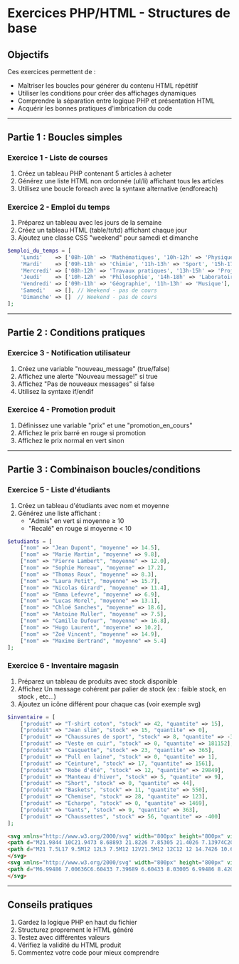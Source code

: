 # Exercices PHP/HTML - Structures de base

## Objectifs
Ces exercices permettent de :
- Maîtriser les boucles pour générer du contenu HTML répétitif
- Utiliser les conditions pour créer des affichages dynamiques
- Comprendre la séparation entre logique PHP et présentation HTML
- Acquérir les bonnes pratiques d'imbrication du code

---

## Partie 1 : Boucles simples

### Exercice 1 - Liste de courses
1. Créez un tableau PHP contenant 5 articles à acheter
2. Générez une liste HTML non ordonnée (ul/li) affichant tous les articles
3. Utilisez une boucle foreach avec la syntaxe alternative (endforeach)

### Exercice 2 - Emploi du temps
1. Préparez un tableau avec les jours de la semaine
2. Créez un tableau HTML (table/tr/td) affichant chaque jour
3. Ajoutez une classe CSS "weekend" pour samedi et dimanche
```php
$emploi_du_temps = [
    'Lundi'    => ['08h-10h' => 'Mathématiques', '10h-12h' => 'Physique', '14h-16h' => 'Histoire'],
    'Mardi'    => ['09h-11h' => 'Chimie', '11h-13h' => 'Sport', '15h-17h' => 'Langues'],
    'Mercredi' => ['08h-12h' => 'Travaux pratiques', '13h-15h' => 'Projet'],
    'Jeudi'    => ['10h-12h' => 'Philosophie', '14h-18h' => 'Laboratoire'],
    'Vendredi' => ['09h-11h' => 'Géographie', '11h-13h' => 'Musique'],
    'Samedi'   => [], // Weekend - pas de cours
    'Dimanche' => []  // Weekend - pas de cours
];
```
---

## Partie 2 : Conditions pratiques

### Exercice 3 - Notification utilisateur
1. Créez une variable "nouveau_message" (true/false)
2. Affichez une alerte "Nouveau message!" si true
3. Affichez "Pas de nouveaux messages" si false
4. Utilisez la syntaxe if/endif

### Exercice 4 - Promotion produit
1. Définissez une variable "prix" et une "promotion_en_cours"
2. Affichez le prix barré en rouge si promotion
3. Affichez le prix normal en vert sinon

---

## Partie 3 : Combinaison boucles/conditions

### Exercice 5 - Liste d'étudiants
1. Créez un tableau d'étudiants avec nom et moyenne
2. Générez une liste affichant :
   - "Admis" en vert si moyenne ≥ 10
   - "Recalé" en rouge si moyenne < 10
```php
$etudiants = [
    ["nom" => "Jean Dupont", "moyenne" => 14.5],
    ["nom" => "Marie Martin", "moyenne" => 9.8],
    ["nom" => "Pierre Lambert", "moyenne" => 12.0],
    ["nom" => "Sophie Moreau", "moyenne" => 17.2],
    ["nom" => "Thomas Roux", "moyenne" => 8.3],
    ["nom" => "Laura Petit", "moyenne" => 15.7],
    ["nom" => "Nicolas Girard", "moyenne" => 11.4],
    ["nom" => "Emma Lefevre", "moyenne" => 6.9],
    ["nom" => "Lucas Morel", "moyenne" => 13.1],
    ["nom" => "Chloé Sanches", "moyenne" => 18.6],
    ["nom" => "Antoine Muller", "moyenne" => 7.5],
    ["nom" => "Camille Dufour", "moyenne" => 16.8],
    ["nom" => "Hugo Laurent", "moyenne" => 10.2],
    ["nom" => "Zoé Vincent", "moyenne" => 14.9],
    ["nom" => "Maxime Bertrand", "moyenne" => 5.4]
];
```

### Exercice 6 - Inventaire magasin
1. Préparez un tableau de produits avec stock disponible
2. Affichez Un message cohérent par palier de stock (ex : faible stock, en stock , etc...)
3. Ajoutez un icône différent pour chaque cas (voir exemple svg)
```php
$inventaire = [
    ["produit" => "T-shirt coton", "stock" => 42, "quantite" => 15],
    ["produit" => "Jean slim", "stock" => 15, "quantite" => 0],
    ["produit" => "Chaussures de sport", "stock" => 8, "quantite" => -3],
    ["produit" => "Veste en cuir", "stock" => 0, "quantite" => 181152],
    ["produit" => "Casquette", "stock" => 23, "quantite" => 365],
    ["produit" => "Pull en laine", "stock" => 0, "quantite" => 1],
    ["produit" => "Ceinture", "stock" => 17, "quantite" => 1561],
    ["produit" => "Robe d'été", "stock" => 12, "quantite" => 29849],
    ["produit" => "Manteau d'hiver", "stock" => 5, "quantite" => 9],
    ["produit" => "Short", "stock" => 0, "quantite" => 44],
    ["produit" => "Baskets", "stock" => 11, "quantite" => 550],
    ["produit" => "Chemise", "stock" => 28, "quantite" => 123],
    ["produit" => "Echarpe", "stock" => 0, "quantite" => 1469],
    ["produit" => "Gants", "stock" => 9, "quantite" => 363],
    ["produit" => "Chaussettes", "stock" => 56, "quantite" => -400]
];
```
```html
<svg xmlns="http://www.w3.org/2000/svg" width="800px" height="800px" viewBox="0 0 24 24" fill="none">
<path d="M21.9844 10C21.9473 8.68893 21.8226 7.85305 21.4026 7.13974C20.8052 6.12523 19.7294 5.56066 17.5777 4.43152L15.5777 3.38197C13.8221 2.46066 12.9443 2 12 2C11.0557 2 10.1779 2.46066 8.42229 3.38197L6.42229 4.43152C4.27063 5.56066 3.19479 6.12523 2.5974 7.13974C2 8.15425 2 9.41667 2 11.9415V12.0585C2 14.5833 2 15.8458 2.5974 16.8603C3.19479 17.8748 4.27063 18.4393 6.42229 19.5685L8.42229 20.618C10.1779 21.5393 11.0557 22 12 22C12.9443 22 13.8221 21.5393 15.5777 20.618L17.5777 19.5685C19.7294 18.4393 20.8052 17.8748 21.4026 16.8603C21.8226 16.1469 21.9473 15.3111 21.9844 14" stroke="#1C274C" stroke-width="1.5" stroke-linecap="round"/>
<path d="M21 7.5L17 9.5M12 12L3 7.5M12 12V21.5M12 12C12 12 14.7426 10.6287 16.5 9.75C16.6953 9.65237 17 9.5 17 9.5M17 9.5V13M17 9.5L7.5 4.5" stroke="#1C274C" stroke-width="1.5" stroke-linecap="round"/>
</svg>
<svg xmlns="http://www.w3.org/2000/svg" width="800px" height="800px" viewBox="0 0 24 24" fill="none">
<path d="M6.99486 7.00636C6.60433 7.39689 6.60433 8.03005 6.99486 8.42058L10.58 12.0057L6.99486 15.5909C6.60433 15.9814 6.60433 16.6146 6.99486 17.0051C7.38538 17.3956 8.01855 17.3956 8.40907 17.0051L11.9942 13.4199L15.5794 17.0051C15.9699 17.3956 16.6031 17.3956 16.9936 17.0051C17.3841 16.6146 17.3841 15.9814 16.9936 15.5909L13.4084 12.0057L16.9936 8.42059C17.3841 8.03007 17.3841 7.3969 16.9936 7.00638C16.603 6.61585 15.9699 6.61585 15.5794 7.00638L11.9942 10.5915L8.40907 7.00636C8.01855 6.61584 7.38538 6.61584 6.99486 7.00636Z" fill="#0F0F0F"/>
</svg>
```


---

## Conseils pratiques
1. Gardez la logique PHP en haut du fichier
2. Structurez proprement le HTML généré
3. Testez avec différentes valeurs
4. Vérifiez la validité du HTML produit
5. Commentez votre code pour mieux comprendre

